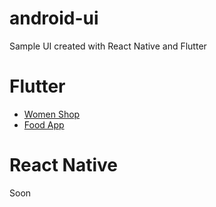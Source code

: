 # android-ui
Sample UI created with React Native and Flutter

# Flutter
- [Women Shop](https://github.com/rnaufal32/women_shop)
- [Food App](https://github.com/rnaufal32/food_app)

# React Native
Soon
